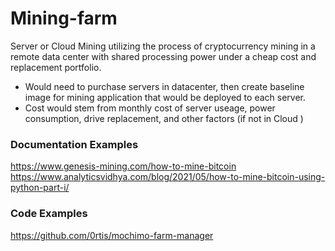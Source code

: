 # Mining-farm
Server or Cloud Mining utilizing the process of cryptocurrency mining in a remote data center with shared processing power under a cheap cost and replacement portfolio. 

* Would need to purchase servers in datacenter, then create baseline image for mining application that would be deployed to each server.
* Cost would stem from monthly cost of server useage, power consumption, drive replacement, and other factors (if not in Cloud )

### Documentation Examples
https://www.genesis-mining.com/how-to-mine-bitcoin
https://www.analyticsvidhya.com/blog/2021/05/how-to-mine-bitcoin-using-python-part-i/

### Code Examples
https://github.com/0rtis/mochimo-farm-manager

